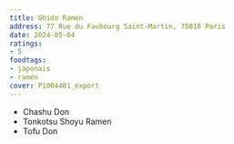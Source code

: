 ```yaml
---
title: Ghido Ramen
address: 77 Rue du Faubourg Saint-Martin, 75010 Paris
date: 2024-05-04
ratings:
- 5
foodtags:
- japonais
- ramen
cover: P1004481_export
---
```


- Chashu Don
- Tonkotsu Shoyu Ramen
- Tofu Don